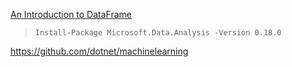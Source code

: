 [An Introduction to DataFrame](https://devblogs.microsoft.com/dotnet/an-introduction-to-dataframe/)

> ```
> Install-Package Microsoft.Data.Analysis -Version 0.18.0
> ```

https://github.com/dotnet/machinelearning